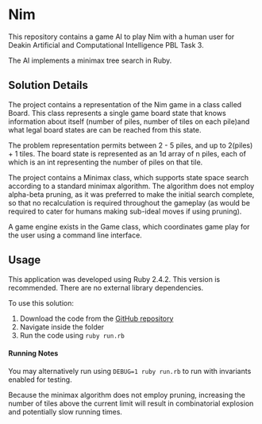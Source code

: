 # Nim

This repository contains a game AI to play Nim with a human user  for Deakin Artificial and Computational Intelligence PBL Task 3.

The AI implements a minimax tree search in Ruby.

## Solution Details

The project contains a representation of the Nim game in a class called Board. This class represents a single game board state that knows information about itself (number of piles, number of tiles on each pile)and what legal board states are can be reached from this state.

The problem representation permits between 2 - 5 piles, and up to 2(piles) + 1 tiles. The board state is represented as an 1d array of n piles, each of which is an int representing the number of piles on that tile.

The project contains a Minimax class, which supports state space search according to a standard minimax algorithm. The algorithm does not employ alpha-beta pruning, as it was preferred to make the initial search complete, so that no recalculation is required throughout the gameplay (as would be required to cater for humans making sub-ideal moves if using pruning).

A game engine exists in the Game class, which coordinates game play for the user using a command line interface.

## Usage

This application was developed using Ruby 2.4.2. This version is recommended. There are no external library dependencies.

To use this solution:

1. Download the code from the [GitHub repository](https://github.com/PhilipCastiglione/SIT215_PBL3)
2. Navigate inside the folder
3. Run the code using `ruby run.rb`

#### Running Notes

You may alternatively run using `DEBUG=1 ruby run.rb` to run with invariants enabled for testing.

Because the minimax algorithm does not employ pruning, increasing the number of tiles above the current limit will result in combinatorial explosion and potentially slow running times.
